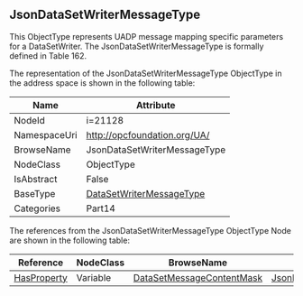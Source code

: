 <!-- objecttype -->
## JsonDataSetWriterMessageType
This ObjectType represents UADP message mapping specific parameters for a DataSetWriter. The JsonDataSetWriterMessageType is formally defined in Table 162.  
<!-- end of text -->
The representation of the JsonDataSetWriterMessageType ObjectType in the address space is shown in the following table:  

|Name|Attribute|
|---|---|
|NodeId|i=21128|
|NamespaceUri|http://opcfoundation.org/UA/|
|BrowseName|JsonDataSetWriterMessageType|
|NodeClass|ObjectType|
|IsAbstract|False|
|BaseType|[DataSetWriterMessageType](../../../Part14/ObjectTypes/DataSetWriterMessageType/readme.md)|
|Categories|Part14|

The references from the JsonDataSetWriterMessageType ObjectType Node are shown in the following table:  

|Reference|NodeClass|BrowseName|DataType|TypeDefinition|ModellingRule|
|---|---|---|---|---|---|
|[HasProperty](../../../Part3/ReferenceTypes/HasProperty/readme.md)|Variable|[DataSetMessageContentMask](#DataSetMessageContentMask)|[JsonDataSetMessageContentMask](../../../Part14/DataTypes/JsonDataSetMessageContentMask/readme.md)|[PropertyType](../../Part5/VariableTypes/PropertyType/readme.md)|[Mandatory](../../Objects/Mandatory/readme.md)|


